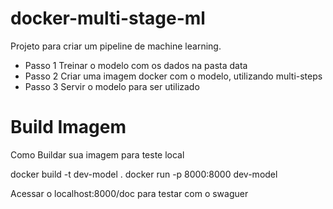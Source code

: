 # docker-multi-stage-ml

Projeto para criar um pipeline de machine learning.

- Passo 1
    Treinar o modelo com os dados na pasta data
- Passo 2
    Criar uma imagem docker com o modelo, utilizando multi-steps
- Passo 3
    Servir o modelo para ser utilizado



# Build Imagem

Como Buildar sua imagem para teste local

docker build -t dev-model .
docker run -p 8000:8000 dev-model

Acessar o localhost:8000/doc para testar com o swaguer